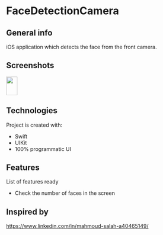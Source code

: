 # FaceDetectionCamera

## General info
iOS application which detects the face from the front camera.
## Screenshots
<img src="https://i.postimg.cc/dV3SgNG5/Screen-Shot-2021-04-16-at-16-26-23.png" style=" width:30px ; height:50px " />
																	   
## Technologies
Project is created with:
* Swift
* UIKit
* 100% programmatic UI
	
## Features
List of features ready
* Check the number of faces in the screen

## Inspired by
https://www.linkedin.com/in/mahmoud-salah-a40465149/ 
